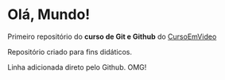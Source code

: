 # Olá, Mundo!
 Primeiro repositório do **curso de Git e Github** do [CursoEmVideo](https://www.youtube.com/@Cursoemvideo)

 Repositório criado para fins didáticos.
 
 Linha adicionada direto pelo Github. OMG!
